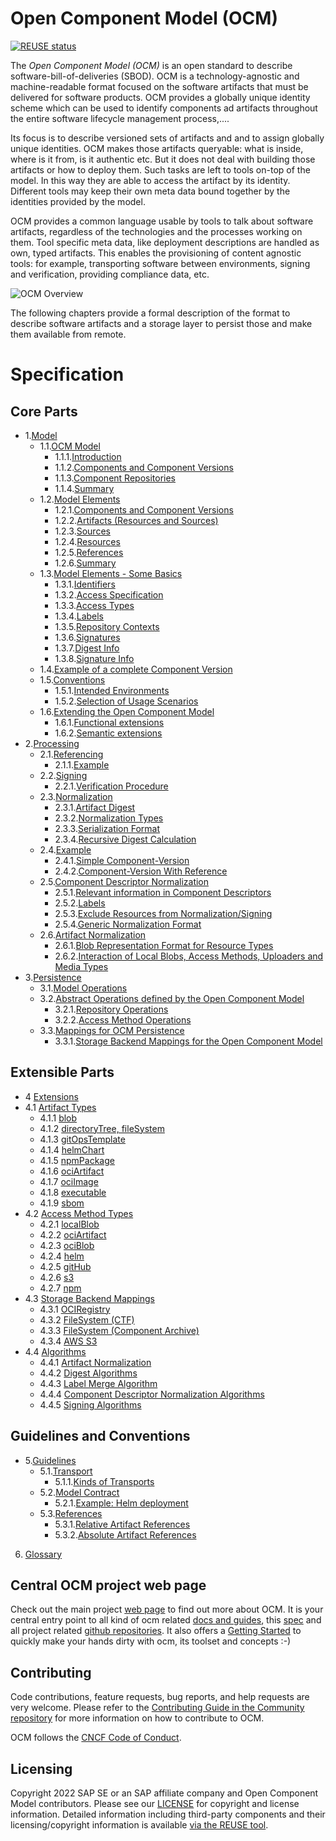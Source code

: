 # Open Component Model (OCM)

[![REUSE status](https://api.reuse.software/badge/github.com/open-component-model/ocm-spec)](https://api.reuse.software/info/github.com/open-component-model/ocm-spec)

The _Open Component Model (OCM)_ is an open standard to describe software-bill-of-deliveries (SBOD). OCM is a technology-agnostic and machine-readable format focused on the software artifacts that must be delivered for software products. OCM provides a globally unique identity scheme which can be used to identify components ad artifacts throughout the entire software lifecycle management process,....

Its focus is to describe versioned sets of artifacts and and to assign globally unique identities. OCM makes those artifacts queryable: what is inside, where is it from, is it authentic etc. But it does not deal with building those artifacts or how to deploy them. Such tasks are left to tools on-top of the model. In this way they are able to access the artifact by its identity. Different tools may keep their own meta data bound together by the identities provided by the model.

OCM provides a common language usable by tools to talk about software artifacts, regardless of the technologies and the processes working on them. Tool specific meta data, like deployment descriptions are handled as own, typed artifacts. This enables the provisioning of content agnostic tools: for example, transporting software between environments, signing and verification, providing compliance data, etc.

![OCM Overview](doc/OCM.png)

The following chapters provide a formal description of the format to describe software artifacts and a storage layer to persist those and make them available from remote.

# Specification

## Core Parts

* 1.[Model](doc/01-model/README.md)
  * 1.1.[OCM Model](doc/01-model/01-model.md#ocm-model)
    * 1.1.1.[Introduction](doc/01-model/01-model.md#introduction)
    * 1.1.2.[Components and Component Versions](doc/01-model/01-model.md#components-and-component-versions)
    * 1.1.3.[Component Repositories](doc/01-model/01-model.md#component-repositories)
    * 1.1.4.[Summary](doc/01-model/01-model.md#summary)
  * 1.2.[Model Elements](doc/01-model/02-elements-toplevel.md#model-elements)
    * 1.2.1.[Components and Component Versions](doc/01-model/02-elements-toplevel.md#components-and-component-versions)
    * 1.2.2.[Artifacts (Resources and Sources)](doc/01-model/02-elements-toplevel.md#artifacts-resources-and-sources)
    * 1.2.3.[Sources](doc/01-model/02-elements-toplevel.md#sources)
    * 1.2.4.[Resources](doc/01-model/02-elements-toplevel.md#resources)
    * 1.2.5.[References](doc/01-model/02-elements-toplevel.md#references)
    * 1.2.6.[Summary](doc/01-model/02-elements-toplevel.md#summary)
  * 1.3.[Model Elements - Some Basics](doc/01-model/03-elements-sub.md)
    * 1.3.1.[Identifiers](doc/01-model/03-elements-sub.md#identifiers)
    * 1.3.2.[Access Specification](doc/01-model/03-elements-sub.md#access-specification)
    * 1.3.3.[Access Types](doc/01-model/03-elements-sub.md#access-types)
    * 1.3.4.[Labels](doc/01-model/03-elements-sub.md#labels)
    * 1.3.5.[Repository Contexts](doc/01-model/03-elements-sub.md#repository-contexts)
    * 1.3.6.[Signatures](doc/01-model/03-elements-sub.md#signatures)
    * 1.3.7.[Digest Info](doc/01-model/03-elements-sub.md#digest-info)
    * 1.3.8.[Signature Info](doc/01-model/03-elements-sub.md#signature-info)
  * 1.4.[Example of a complete Component Version](doc/01-model/04-example.md#example-of-a-complete-component-version)
  * 1.5.[Conventions](doc/01-model/06-conventions.md#conventions)
    * 1.5.1.[Intended Environments](doc/01-model/06-conventions.md#intended-environments)
    * 1.5.2.[Selection of Usage Scenarios](doc/01-model/06-conventions.md#selection-of-usage-scenarios)
  * 1.6.[Extending the Open Component Model](doc/01-model/07-extensions.md#extending-the-open-component-model)
    * 1.6.1.[Functional extensions](doc/01-model/07-extensions.md#functional-extensions)
    * 1.6.2.[Semantic extensions](doc/01-model/07-extensions.md#semantic-extensions)
* 2.[Processing](doc/02-processing/README.md)
  * 2.1.[Referencing](doc/02-processing/01-references.md#referencing)
    * 2.1.1.[Example](doc/02-processing/01-references.md#example)
  * 2.2.[Signing](doc/02-processing/03-signing.md#signing)
    * 2.2.1.[Verification Procedure](doc/02-processing/03-signing.md#verification-procedure)
  * 2.3.[Normalization](doc/02-processing/04-digest.md#normalization)
    * 2.3.1.[Artifact Digest](doc/02-processing/04-digest.md#artifact-digest)
    * 2.3.2.[Normalization Types](doc/02-processing/04-digest.md#normalization-types)
    * 2.3.3.[Serialization Format](doc/02-processing/04-digest.md#serialization-format)
    * 2.3.4.[Recursive Digest Calculation](doc/02-processing/04-digest.md#recursive-digest-calculation)
  * 2.4.[Example](doc/02-processing/04-digest.md#example)
    * 2.4.1.[Simple Component-Version](doc/02-processing/04-digest.md#simple-component-version)
    * 2.4.2.[Component-Version With Reference](doc/02-processing/04-digest.md#component-version-with-reference)
  * 2.5.[Component Descriptor Normalization](doc/02-processing/04-digest.md#component-descriptor-normalization)
    * 2.5.1.[Relevant information in Component Descriptors](doc/02-processing/04-digest.md#relevant-information-in-component-descriptors)
    * 2.5.2.[Labels](doc/02-processing/04-digest.md#labels)
    * 2.5.3.[Exclude Resources from Normalization/Signing](doc/02-processing/04-digest.md#exclude-resources-from-normalizationsigning)
    * 2.5.4.[Generic Normalization Format](doc/02-processing/04-digest.md#generic-normalization-format)
  * 2.6.[Artifact Normalization](doc/02-processing/04-digest.md#artifact-normalization)
    * 2.6.1.[Blob Representation Format for Resource Types](doc/02-processing/04-digest.md#blob-representation-format-for-resource-types)
    * 2.6.2.[Interaction of Local Blobs, Access Methods, Uploaders and Media Types](doc/02-processing/04-digest.md#interaction-of-local-blobs-access-methods-uploaders-and-media-types)
* 3.[Persistence](doc/03-persistence/README.md)
  * 3.1.[Model Operations](doc/03-persistence/01-operations.md#model-operations)
  * 3.2.[Abstract Operations defined by the Open Component Model](doc/03-persistence/01-operations.md#abstract-operations-defined-by-the-open-component-model)
    * 3.2.1.[Repository Operations](doc/03-persistence/01-operations.md#repository-operations)
    * 3.2.2.[Access Method Operations](doc/03-persistence/01-operations.md#access-method-operations)
  * 3.3.[Mappings for OCM Persistence](doc/03-persistence/02-mappings.md#mappings-for-ocm-persistence)
    * 3.3.1.[Storage Backend Mappings for the Open Component Model](doc/03-persistence/02-mappings.md#storage-backend-mappings-for-the-open-component-model)

## Extensible Parts

* 4 [Extensions](doc/04-extensions/README.md)
* 4.1 [Artifact Types](doc/01-artifact-types/README.md)
  * 4.1.1 [blob](doc/01-artifact-types/blob.md)                               
  * 4.1.2 [directoryTree, fileSystem](doc/01-artifact-types/file-system.md) 
  * 4.1.3 [gitOpsTemplate](doc/01-artifact-types/gitops.md)                   
  * 4.1.4 [helmChart](doc/01-artifact-types/helmchart.md)                     
  * 4.1.5 [npmPackage](doc/01-artifact-types/npm.md)                          
  * 4.1.6 [ociArtifact](doc/01-artifact-types/oci-artifact.md)                
  * 4.1.7 [ociImage](doc/01-artifact-types/oci-image.md)                     
  * 4.1.8 [executable](doc/01-artifact-types/executable.md)                   
  * 4.1.9 [sbom](doc/01-artifact-types/sbom.md)
* 4.2 [Access Method Types](doc/01-access-types/README.md)
  * 4.2.1 [localBlob](doc/01-access-types/localblob.md)     
  * 4.2.2 [ociArtifact](doc/01-access-types/ociartifact.md) 
  * 4.2.3 [ociBlob](doc/01-access-types/ociblob.md)         
  * 4.2.4 [helm](doc/01-access-types/helm.md)               
  * 4.2.5 [gitHub](doc/01-access-types/github.md)           
  * 4.2.6 [s3](doc/01-access-types/s3.md)                   
  * 4.2.7 [npm](doc/01-access-types/npm.md)     
* 4.3 [Storage Backend Mappings](doc/03-storage-backends/README.md)
  * 4.3.1 [OCIRegistry](doc/03-storage-backendsoci.md)                                  
  * 4.3.2 [FileSystem (CTF)](doc/03-storage-backendsctf.md)                             
  * 4.3.3 [FileSystem (Component Archive)](doc/03-storage-backendscomponent-archive.md) 
  * 4.3.4 [AWS S3](doc/03-storage-backendss3.md)       
* 4.4 [Algorithms](doc/04-algorithms/README.md)
  * 4.4.1 [Artifact Normalization](doc/04-algorithms/artifact-normalization-types.md)
  * 4.4.2 [Digest Algorithms](doc/04-algorithms/label-merge-algorithms.md)
  * 4.4.3 [Label Merge Algorithm](doc/04-algorithms/digest-algorithms.md)
  * 4.4.4 [Component Descriptor Normalization Algorithms](doc/04-algorithms/component-descriptor-normalization-algorithms.md)
  * 4.4.5 [Signing Algorithms](doc/04-algorithms/signing-algorithms.md)

## Guidelines and Conventions

* 5.[Guidelines](doc/05-guidelines/README.md)
  * 5.1.[Transport](doc/05-guidelines/01-transport.md#transport)
    * 5.1.1.[Kinds of Transports](doc/05-guidelines/01-transport.md#kinds-of-transports)
  * 5.2.[Model Contract](doc/05-guidelines/02-contract.md#model-contract)
    * 5.2.1.[Example: Helm deployment](doc/05-guidelines/02-contract.md#example-helm-deployment)
  * 5.3.[References](doc/05-guidelines/03-references.md#references)
    * 5.3.1.[Relative Artifact References](doc/05-guidelines/03-references.md#relative-artifact-references)
    * 5.3.2.[Absolute Artifact References](doc/05-guidelines/03-references.md#absolute-artifact-references)

6.  [Glossary](doc/glossary.md)

## Central OCM project web page

Check out the main project [web page](https://ocm.software) to find out more about OCM. It is your central entry point to all kind of ocm related [docs and guides](https://ocm.software/docs/overview/context), this [spec](https://ocm.software/spec/) and all project related [github repositories](https://github.com/open-component-model). It also offers a [Getting Started](https://ocm.software/docs/guides/getting-started-with-ocm) to quickly make your hands dirty with ocm, its toolset and concepts :-)

## Contributing

Code contributions, feature requests, bug reports, and help requests are very welcome. Please refer to the [Contributing Guide in the Community repository](https://github.com/open-component-model/community/blob/main/CONTRIBUTING.md) for more information on how to contribute to OCM.

OCM follows the [CNCF Code of Conduct](https://github.com/cncf/foundation/blob/main/code-of-conduct.md).

## Licensing

Copyright 2022 SAP SE or an SAP affiliate company and Open Component Model contributors.
Please see our [LICENSE](LICENSE) for copyright and license information.
Detailed information including third-party components and their licensing/copyright information is available [via the REUSE tool](https://api.reuse.software/info/github.com/open-component-model/ocm-spec).
